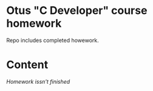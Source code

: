 # Otus "C Developer" course homework 

Repo includes completed howework.

# Content
    
_Homework issn't finished_
